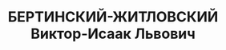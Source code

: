 ---
title: БЕРТИНСКИЙ-ЖИТЛОВСКИЙ Виктор-Исаак Львович
description: 'Род. в 1900, г. Житомир (по другим данным г. Варшава), еврей, обр.:
  среднее, член ВКП(б). Проживал: Москва, ул. Маросейка, д. 13, кв. 51. Работник ИККИ

  Арестован 15.05.1937. Обв. в участии в шпионской диверсионно-террористической организации.
  Приговор: ВК ВС СССР, 03.11.1937 – ВМН. Расстрелян 03.11.1937, г.Москва.

  Реабилитирован ВК ВС СССР 09.05.1956'
---